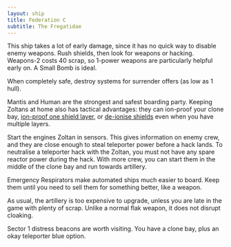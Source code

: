 ```yaml
---
layout: ship
title: Federation C
subtitle: The Fregatidae
---
```


This ship takes a lot of early damage, since it has no quick way to disable enemy weapons. Rush shields, then look for weapons or hacking. Weapons-2 costs 40 scrap, so 1-power weapons are particularly helpful early on. A Small Bomb is ideal.

When completely safe, destroy systems for surrender offers (as low as 1 hull).

Mantis and Human are the strongest and safest boarding party. Keeping Zoltans at home also has tactical advantages: they can ion-proof your clone bay, [ion-proof one shield layer](https://www.youtube.com/watch?v=jpR3veZtlsc&t=3m15s), or [de-ionise shields](https://www.youtube.com/watch?v=jpR3veZtlsc&t=52s) even when you have multiple layers.

Start the engines Zoltan in sensors. This gives information on enemy crew, and they are close enough to steal teleporter power before a hack lands. To neutralise a teleporter hack with the Zoltan, you must not have any spare reactor power during the hack. With more crew, you can start them in the middle of the clone bay and run towards artillery.

Emergency Respirators make automated ships much easier to board. Keep them until you need to sell them for something better, like a weapon.

As usual, the artillery is too expensive to upgrade, unless you are late in the game with plenty of scrap. Unlike a normal flak weapon, it does not disrupt cloaking.

Sector 1 distress beacons are worth visiting. You have a clone bay, plus an okay teleporter blue option.